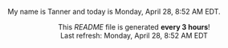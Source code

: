 My name is Tanner and today is Monday, April 28, 8:52 AM EDT.

<p align="center">This <i>README</i> file is generated <b>every 3 hours</b>!</br>Last refresh: Monday, April 28, 8:52 AM EDT<br /></p>
